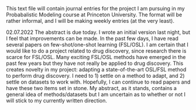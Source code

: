 This text file will contain journal entries for the project I am pursuing in my Probabalistic Modeling course at 
Princeton University.  The format will be rather informal, and I will be making weekly entries (at the very least).

02.07.2022
The abstract is due today.  I wrote an initial version last night, but I feel that improvements can be made. In
the past few days, I have read several papers on few-shot/one-shot learning (FSL/OSL). I am certain that I would 
like to do a project related to drug discovery, since research there is scarce for FSL/OSL.  Many exciting FSL/OSL 
methods have emerged in the past few years but they have not really be applied to drug discovery.  This creates 
novelty in my project: adapting a state-of-the-art OSL/FSL method to perform drug discovery.  I need to 1) settle
on a method to adapt, and 2) settle on datasets to work with.  Hopefully, I can continue to read papers and have
these two items set in stone.  My abstract, as it stands, contains a general idea of methods/datasets but I am
uncertain as to whether or not I will stick to my currently written direction. 
